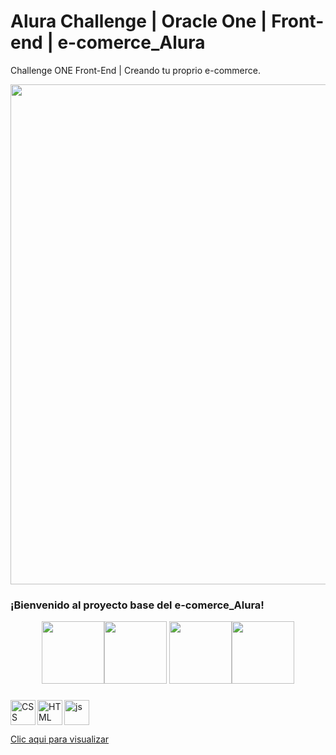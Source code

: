 # Alura Challenge | Oracle One | Front-end | e-comerce_Alura

Challenge ONE Front-End | Creando tu proprio e-commerce.

<p align="center" >
     <img width="800" heigth="650" src="https://i.postimg.cc/mD3bT4F9/Captura-de-Pantalla-2022-08-09-a-la-s-5-37-09-p-m-2.png">
</p>

### ¡Bienvenido al proyecto base del e-comerce_Alura!

<p align="center"> 
   <img width="100" heigth="100" src="https://i.postimg.cc/SN5S5cF2/cms-files-10224-1644515319-BADGE-2.png"><img width="100" heigth="100" src="https://i.postimg.cc/Pfw2YjXg/cms-files-10224-1644516322badge.png"> <img width="100" heigth="100" src="https://i.postimg.cc/7LPTPghH/cms-files-10224-1645571154-Insignia-3.png"><img width="100" heigth="100" src="https://i.postimg.cc/5ytS2ZWs/cms-files-10224-1659458999-Badge-Geek-Alura-Challenge-Oracle-ONE-2000x2000.png">  
</p>

###

<img align='left'  alt='CSS' width='40px' src='https://cdn-icons-png.flaticon.com/512/331/331383.png'/><img align='left' alt='HTML' width='40px' src="https://cdn-icons-png.flaticon.com/512/331/331395.png"/><img width='40px' alt="js" src="https://cdn-icons-png.flaticon.com/512/5968/5968292.png"/>

[Clic aqui para visualizar](https://e-comerce-sigma.vercel.app/)
